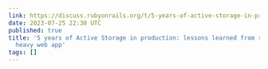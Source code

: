 ```yaml
---
link: https://discuss.rubyonrails.org/t/5-years-of-active-storage-in-production-lessons-learned-from-running-an-image-heavy-web-app/83289
date: 2023-07-25 22:30 UTC
published: true
title: '5 years of Active Storage in production: lessons learned from running an image
  heavy web app'
tags: []
---
```



